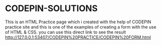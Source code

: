 # CODEPIN-SOLUTIONS
This is an HTML Practice page which i created with the help of CODEPIN practice site and this is one of the examples of creating a form with the use of HTML &amp; CSS.
you can use this direct link to see the result http://127.0.0.1:53407/CODEPIN%20PRACTICE/CODEPIN%20FORM.html
